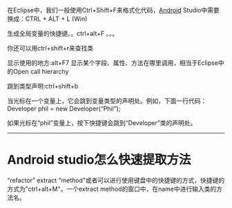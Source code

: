 



在Eclipse中，我们一般使用Ctrl+Shift+F来格式化代码，[Android](http://lib.csdn.net/base/android)  Studio中需要换成：CTRL + ALT + L (Win)

生成全局变量的快捷键。。ctrl+alt+F 。。。

你还可以用ctrl+shift+r来查找类

显示使用的地方:alt+F7 显示某个字段、属性、方法在哪里调用，相当于Eclipse中的Open call hierarchy


跳到类型声明:ctrl+shift+b 

当光标在一个变量上，它会跳到变量类型的声明处。例如，下面一行代码：  Developer phil = new Developer(“Phil”);  

如果光标在“phil”变量上，按下快捷键会跳到“Developer”类的声明处。

************

# Android studio怎么快速提取方法

“refactor” extract “method”或者可以进行使用键盘中的快捷键的方式，快捷键的方式为"ctrl+alt+M"。一个extract method的窗口中，在name中进行输入类的方法名。